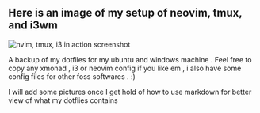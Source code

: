 ## Here is an image of my setup of neovim, tmux, and i3wm 

![nvim, tmux, i3 in action screenshot](./screenshots/firstricenvimi3tmux.png)



A backup of my dotfiles for my ubuntu and windows machine  . Feel free to copy any xmonad , i3 or neovim config if you like em , i also have some config files for other foss softwares . :)

I will add some pictures once I get hold of how to use  markdown for better view of what my dotflies contains


